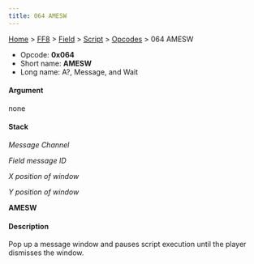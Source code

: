 ```yaml
---
title: 064 AMESW
---
```


[Home](../../../../Main%20Page.md.md) > [FF8](../../../../FF8.md) > [Field](../../../Field.md) > [Script](../../Script.md) > [Opcodes](../Opcodes.md) > 064 AMESW

-   Opcode: **0x064**
-   Short name: **AMESW**
-   Long name: A?, Message, and Wait

#### Argument

none

#### Stack

  
*Message Channel*

*Field message ID*

*X position of window*

*Y position of window*

**AMESW**

#### Description

Pop up a message window and pauses script execution until the player
dismisses the window.
